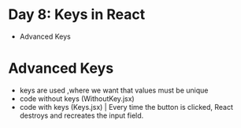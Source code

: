 # Day 8: Keys in React

- Advanced Keys

# Advanced Keys

- keys are used ,where we want that values must be unique
- code without keys (WithoutKey.jsx)
- code with keys (Keys.jsx) | Every time the button is clicked, React destroys and recreates the input field.
